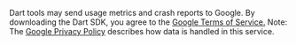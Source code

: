 Dart tools may send usage metrics and crash reports to Google.
By downloading the Dart SDK, you agree to the
[Google Terms of Service.](https://policies.google.com/terms)
Note: The [Google Privacy Policy](https://policies.google.com/privacy)
describes how data is handled in this service.

